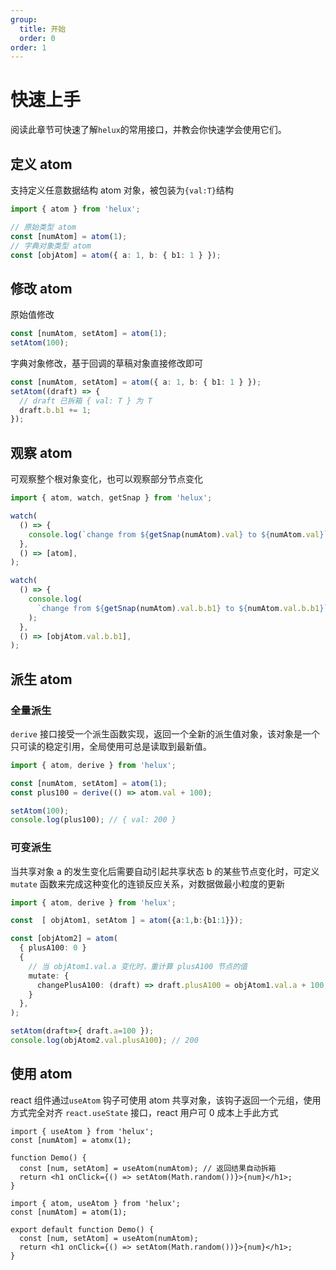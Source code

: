 ```yaml
---
group:
  title: 开始
  order: 0
order: 1
---
```


# 快速上手

阅读此章节可快速了解`helux`的常用接口，并教会你快速学会使用它们。

## 定义 atom

支持定义任意数据结构 atom 对象，被包装为`{val:T}`结构

```ts
import { atom } from 'helux';

// 原始类型 atom
const [numAtom] = atom(1);
// 字典对象类型 atom
const [objAtom] = atom({ a: 1, b: { b1: 1 } });
```

## 修改 atom

原始值修改

```ts
const [numAtom, setAtom] = atom(1);
setAtom(100);
```

字典对象修改，基于回调的草稿对象直接修改即可

```ts
const [numAtom, setAtom] = atom({ a: 1, b: { b1: 1 } });
setAtom((draft) => {
  // draft 已拆箱 { val: T } 为 T
  draft.b.b1 += 1;
});
```

## 观察 atom

可观察整个根对象变化，也可以观察部分节点变化

```ts
import { atom, watch, getSnap } from 'helux';

watch(
  () => {
    console.log(`change from ${getSnap(numAtom).val} to ${numAtom.val}`);
  },
  () => [atom],
);

watch(
  () => {
    console.log(
      `change from ${getSnap(numAtom).val.b.b1} to ${numAtom.val.b.b1}`,
    );
  },
  () => [objAtom.val.b.b1],
);
```

## 派生 atom

### 全量派生

`derive` 接口接受一个派生函数实现，返回一个全新的派生值对象，该对象是一个只可读的稳定引用，全局使用可总是读取到最新值。

```ts
import { atom, derive } from 'helux';

const [numAtom, setAtom] = atom(1);
const plus100 = derive(() => atom.val + 100);

setAtom(100);
console.log(plus100); // { val: 200 }
```

### 可变派生

当共享对象 a 的发生变化后需要自动引起共享状态 b 的某些节点变化时，可定义 `mutate` 函数来完成这种变化的连锁反应关系，对数据做最小粒度的更新

```ts
import { atom, derive } from 'helux';

const  [ objAtom1, setAtom ] = atom({a:1,b:{b1:1}});

const [objAtom2] = atom(
  { plusA100: 0 }
  {
    // 当 objAtom1.val.a 变化时，重计算 plusA100 节点的值
    mutate: {
      changePlusA100: (draft) => draft.plusA100 = objAtom1.val.a + 100,
    }
  },
);

setAtom(draft=>{ draft.a=100 });
console.log(objAtom2.val.plusA100); // 200
```

## 使用 atom

react 组件通过`useAtom` 钩子可使用 atom 共享对象，该钩子返回一个元组，使用方式完全对齐 `react.useState` 接口，react 用户可 0 成本上手此方式

```tsx | pure
import { useAtom } from 'helux';
const [numAtom] = atomx(1);

function Demo() {
  const [num, setAtom] = useAtom(numAtom); // 返回结果自动拆箱
  return <h1 onClick={() => setAtom(Math.random())}>{num}</h1>;
}
```

```tsx
import { atom, useAtom } from 'helux';
const [numAtom] = atom(1);

export default function Demo() {
  const [num, setAtom] = useAtom(numAtom);
  return <h1 onClick={() => setAtom(Math.random())}>{num}</h1>;
}
```
